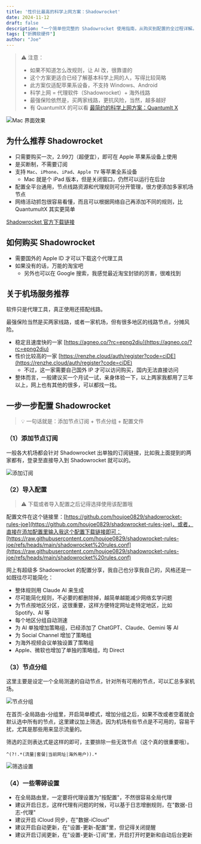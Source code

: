 ```yaml
---
title: '性价比最高的科学上网方案：Shadowrocket'
date: 2024-11-12
draft: false
description: "一个简单但完整的 Shadowrocket 使用指南，从购买到配置的全过程详解。"
tags: ["折腾软硬件"]
author: "Joe"
---
```


> ⚠️ 注意：
> - 如果不知道怎么改规则，让 AI 改，很靠谱的
> - 这个方案更适合已经了解基本科学上网的人，写得比较简略
> - 此方案仅适配苹果系设备，不支持 Windows、Android
> - 科学上网 = 代理软件（Shadowrocket）+ 海外线路
> - 最强保险依然是，买两家线路，更抗风险，当然，越多越好
> - 有 QuantumltX 的可以看 [最简约的科学上网方案：Quantumlt X](/posts/quantumult-x-guide/)

![Mac 界面效果](/images/posts/shadowrocket/image1.png)

## 为什么推荐 Shadowrocket

- 只需要购买一次，2.99刀（超便宜），即可在 Apple 苹果系设备上使用
- 是买断制，不需要订阅
- 支持 `Mac`、`iPhone`、`iPad`、`Apple TV` 等苹果全系设备
    - Mac 就是个 iPad 版本，但是关闭窗口，仍然可以运行在后台
- 配置全平台通用，节点线路资源和代理规则可分开管理，很方便添加多家机场节点
- 网络活动抓包很容易看懂，而且可以根据网络自己再添加不同的规则，比 QuantumultX 其实更简单

[‎Shadowrocket 官方下载链接](https://apps.apple.com/hk/app/shadowrocket/id932747118)

## 如何购买 Shadowrocket

- 需要国外的 Apple ID 才可以下载这个代理工具
- 如果没有的话，万能的淘宝吧
    - 另外也可以在 Google 搜索，我感觉最近淘宝封锁的厉害，很难找到

## 关于机场服务推荐

软件只是代理工具，真正使用还搭配线路。

最强保险当然是买两家线路，或者一家机场，但有很多地区的线路节点，分摊风险。

- 稳定且速度快的一家 [https://agneo.co/?rc=epng2diu](https://agneo.co/?rc=epng2diu)
- 性价比较高的一家 [https://renzhe.cloud/auth/register?code=ciDE](https://renzhe.cloud/auth/register?code=ciDE)
    - 不过，这一家需要自己国外 IP 才可以访问购买，国内无法直接访问
- 整体而言，一般建议买一个月试一试，亲身体验一下，以上两家我都用了三年以上，网上也有其他的很多，可以都找一找。

## 一步一步配置 Shadowrocket

> 💡 一句话就是：添加节点订阅 + 节点分组 + 配置文件

### （1）添加节点订阅

一般各大机场都会针对 Shadowrocket 出单独的订阅链接，比如我上面提到的两家都有，登录至直接导入到 Shadowrocket 就可以的。

![添加订阅](/images/posts/shadowrocket/image2.png)

### （2）导入配置

> ⚠️ 下载或者导入配置之后记得选择使用该配置哦

配置文件在这个链接里：[https://github.com/houjoe0829/shadowrocket-rules-joe](https://github.com/houjoe0829/shadowrocket-rules-joe)，或者，直接在添加配置里输入我这个配置下载链接即可：[https://raw.githubusercontent.com/houjoe0829/shadowrocket-rules-joe/refs/heads/main/shadowrocket%20rules.conf](https://raw.githubusercontent.com/houjoe0829/shadowrocket-rules-joe/refs/heads/main/shadowrocket%20rules.conf)

网上有超级多 Shadowrocket 的配置分享，我自己也分享我自己的，风格还是一如既往尽可能简化：

- 整体规则用 Claude AI 来生成
- 尽可能简化规则，不必要的都删除掉，越简单越能减少网络玄学问题
- 为节点按地区分区，这很重要，这样方便特定网址走特定地区，比如 Spotify、AI 等
- 每个地区分组自动测速
- 为 AI 单独增加策略组，已经添加了 ChatGPT、Claude、Gemini 等 AI
- 为 Social Channel 增加了策略组
- 为海外视频会议单独设置了策略组
- Apple、微软也增加了单独的策略组，均 Direct

### （3）节点分组

这里主要是设定一个全局测速的自动节点，针对所有可用的节点，可以汇总多家机场。

![节点分组](/images/posts/shadowrocket/image3.png)

在首页-全局路由-分组里，开启简单模式，增加分组之后，如果不改或者空着就会默认选中所有的节点，这里建议加上筛选，因为机场有些节点是不可用的，容易干扰，尤其是那些用来显示流量的。

筛选的正则表达式是这样的即可，主要排除一些无效节点（这个真的很重要哦）。

```plaintext
^(?!.*(流量|套餐|当前网址|海外用户)).*
```

![筛选设置](/images/posts/shadowrocket/image4.png)

### （4）一些零碎设置

- 在全局路由里，一定要将代理设置为"按配置"，不然很容易全局代理
- 建议开启日志，这样代理有问题的时候，可以基于日志增删规则，在"数据-日志-代理"
- 建议开启 iCloud 同步，在"数据-iCloud"
- 建议开启自动更新，在"设置-更新-配置"里，但记得关闭提醒
- 建议开启订阅更新，在"设置-更新-订阅"里，开启打开时更新和自动后台更新 